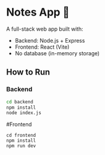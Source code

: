 # Notes App 📝

A full-stack web app built with:

- Backend: Node.js + Express
- Frontend: React (Vite)
- No database (in-memory storage)

## How to Run

### Backend

```bash
cd backend
npm install
node index.js
```


#Frontend
```
cd frontend
npm install
npm run dev
```

